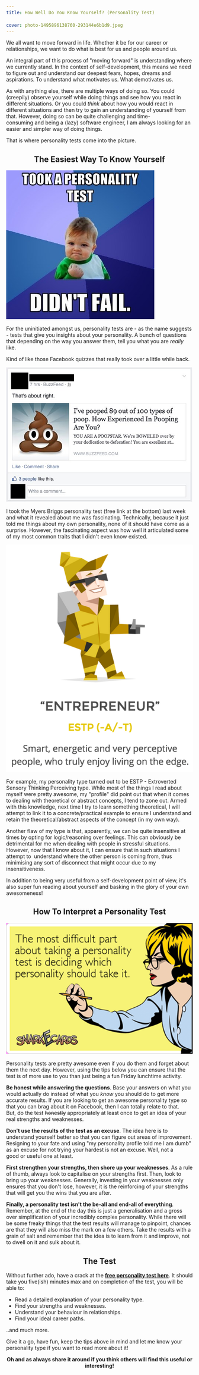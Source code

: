 ```yaml
---
title: How Well Do You Know Yourself? (Personality Test)

cover: photo-1495896138760-293144e6b1d9.jpeg
---
```


We all want to move forward in life. Whether it be for our career or relationships, we want to do what is best for us and people around us.

An integral part of this process of "moving forward" is understanding where we currently stand. In the context of self-development, this means we need to figure out and understand our deepest fears, hopes, dreams and aspirations. To understand what motivates us. What demotivates us. 

As with anything else, there are multiple ways of doing so. You could (creepily) observe yourself while doing things and see how you react in different situations. Or you could _think_ about how you would react in different situations and then try to gain an understanding of yourself from that. However, doing so can be quite challenging and time-consuming and being a (lazy) software engineer, I am always looking for an easier and simpler way of doing things.

That is where personality tests come into the picture.

<h2 class="p1" style="text-align: center;">The Easiest Way To Know Yourself</h2>

<img src="personality-test-fail.jpeg" alt="At least you can't fail a personality test."></img>

For the uninitiated amongst us, personality tests are - as the name suggests - tests that give you insights about your personality. A bunch of questions that depending on the way you answer them, tell you what you are _really_ like. 

Kind of like those Facebook quizzes that really took over a little while back.

<img src="poop-quiz.jpg" title="Except maybe a bit more scientific (and useful)."></img> 

I took the Myers Briggs personality test (free link at the bottom) last week and what it revealed about me was fascinating. Technically, because it just told me things about my own personality, none of it should have come as a surprise. However, the fascinating aspect was how well it articulated some of my most common traits that I didn't even know existed.

<img src="estp-personality.png" alt="ESTP Personality" title="Sounds and looks just like me!"></img>

For example, my personality type turned out to be ESTP - Extroverted Sensory Thinking Perceiving type. While most of the things I read about myself were pretty awesome, my "profile" did point out that when it comes to dealing with theoretical or abstract concepts, I tend to zone out. Armed with this knowledge, next time I try to learn something theoretical, I will attempt to link it to a concrete/practical example to ensure I understand and retain the theoretical/abstract aspects of the concept (in my own way).

Another flaw of my type is that, apparently, we can be quite insensitive at times by opting for logic/reasoning over feelings. This can obviously be detrimental for me when dealing with people in stressful situations. However, now that I know about it, I can ensure that in such situations I attempt to  understand where the other person is coming from, thus minimising any sort of disconnect that might occur due to my insensitiveness.

In addition to being very useful from a self-development point of view, it's also super fun reading about yourself and basking in the glory of your own awesomeness!

<h2 style="text-align: center;">How To Interpret a Personality Test</h2>

<img src="which-personality.png" alt="Which personality?"></img>

Personality tests are pretty awesome even if you do them and forget about them the next day. However, using the tips below you can ensure that the test is of more use to you than just being a fun Friday lunchtime activity.

**Be honest while answering the questions**. Base your answers on what you would actually do instead of what you _know_ you should do to get more accurate results. If you are looking to get an awesome personality type so that you can brag about it on Facebook, then I can totally relate to that. But, do the test ~~honestly~~ appropriately at least once to get an idea of your real strengths and weaknesses.

**Don't use the results of the test as an excuse**. The idea here is to understand yourself better so that you can figure out areas of improvement. Resigning to your fate and using "my personality profile told me I am dumb" as an excuse for not trying your hardest is not an excuse. Well, not a good or useful one at least.

**First strengthen your strengths, then shore up your weaknesses**. As a rule of thumb, always look to capitalise on your strengths first. Then, look to bring up your weaknesses. Generally, investing in your weaknesses only ensures that you don't lose, however, it is the reinforcing of your strengths that will get you the wins that you are after.

**Finally, a personality test isn't the be-all and end-all of everything**. Remember, at the end of the day this is just a generalisation and a gross over simplification of your incredibly complex personality. While there will be some freaky things that the test results will manage to pinpoint, chances are that they will also miss the mark on a few others. Take the results with a grain of salt and remember that the idea is to learn from it and improve, not to dwell on it and sulk about it.

<h2 style="text-align: center;">The Test</h2>

Without further ado, have a crack at the **<a href="http://www.16personalities.com/free-personality-test" target="_blank">free personality test here</a>**. It should take you five(ish) minutes max and on completion of the test, you will be able to:
<ul>
	<li>Read a detailed explanation of your personality type.</li>
	<li>Find your strengths and weaknesses.</li>
	<li>Understand your behaviour in relationships.</li>
	<li>Find your ideal career paths.</li>
</ul>
..and much more.

Give it a go, have fun, keep the tips above in mind and let me know your personality type if you want to read more about it!
**<p style="text-align: center;">Oh and as always share it around if you think others will find this useful or interesting!</p>**
